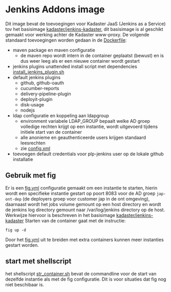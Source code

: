 # Jenkins Addons image
Dit image bevat de toevoegingen voor Kadaster JaaS (Jenkins as a Service) tov het basisimage [kadaster/jenkins-kadaster](../jenkins-kadaster/README.md), dit basisimage is al geschikt gemaakt voor werking achter de Kadaster www-proxy. De volgende standaard toevoegingen worden gedaan in de [Dockerfile](Dockerfile):

* maven package en maven configuratie
	* de maven repo wordt intern in de container geplaatst (bewust) en is dus weer leeg als er een nieuwe container wordt gestart
* jenkins plugins unattended install script met dependencies [install_jenkins_plugin.sh](install_jenkins_plugin.sh)
* default jenkins plugins
	* github, github-oauth
	* cucumber-reports
	* delivery-pipeline-plugin
	* deployit-plugin
	* disk-usage
	* nodejs
* ldap configuratie en koppeling aan ldapgroup
	* environment variabele LDAP_GROUP bepaalt welke AD groep volledige rechten krijgt op een instantie, wordt uitgevoerd tijdens initiele start van de container
	* alle anonieme en geauthenticeerde users krijgen standaard leesrechten
	* zie [config.xml](config.xml)
* toevoegen default credentials voor plp-jenkins user op de lokale github installatie

## Gebruik met fig
Er is een [fig.yml](fig.yml) configuratie gemaakt om een instantie te starten, hierin wordt een specifieke instantie gestart op poort 8083 voor de AD groep `jap-ont-dep` (de deployers groep voor customer jap in de ont omgeving), daarnaast wordt het jobs volume gemount op een host directory en wordt de jenkins log directory gemount naar /var/log/jenkins directory op de host. Werkwijze hiervoor is beschreven in het basisimage [kadaster/jenkins-kadaster](../jenkins-kadaster/README.md)
Starten van de container gaat met de instructie:

```
fig up -d
```

Door het [fig.yml](fig.yml) uit te breiden met extra containers kunnen meer instanties gestart worden.

## start met shellscript
het shellscript [str_container.sh](strt_container.sh) bevat de commandline voor de start van dezelfde instantie als met de fig configuratie. Dit is voor situaties dat fig nog niet beschibaar is.



